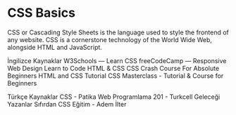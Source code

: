 # CSS Basics

CSS or Cascading Style Sheets is the language used to style the frontend of any website. CSS is a cornerstone technology of the World Wide Web, alongside HTML and JavaScript.

<ResourceGroupTitle>İngilizce Kaynaklar</ResourceGroupTitle>
<BadgeLink colorScheme='yellow' badgeText='Read' href='https://www.w3schools.com/css/'>W3Schools — Learn CSS</BadgeLink>
<BadgeLink colorScheme='yellow' badgeText='Read' href='https://www.freecodecamp.org/learn/responsive-web-design/'>freeCodeCamp — Responsive Web Design</BadgeLink>
<BadgeLink colorScheme='yellow' badgeText='Read' href='https://learn.shayhowe.com/html-css/building-your-first-web-page/'>Learn to Code HTML & CSS</BadgeLink>
<BadgeLink colorScheme='green' badgeText='Course' href='https://www.youtube.com/watch?v=yfoY53QXEnI'>CSS Crash Course For Absolute Beginners</BadgeLink>
<BadgeLink colorScheme='green' badgeText='Course' href='https://www.youtube.com/watch?v=D-h8L5hgW-w'>HTML and CSS Tutorial</BadgeLink>
<BadgeLink colorScheme='green' badgeText='Course' href='https://www.youtube.com/watch?v=FqmB-Zj2-PA'>CSS Masterclass - Tutorial & Course for Beginners</BadgeLink>

<ResourceGroupTitle>Türkçe Kaynaklar</ResourceGroupTitle>
<BadgeLink colorScheme='green' badgeText='Ders' href='https://app.patika.dev/courses/css/?ref=yazilimcininyolharitasi.com'>CSS - Patika</BadgeLink>
<BadgeLink colorScheme='green' badgeText='Ders' href='https://gelecegiyazanlar.turkcell.com.tr/konu/egitim/201-html5-css/html5-ve-css-uzerine-genel-bilgiler/?=yazilimcininyolharitasi.com'>Web Programlama 201 - Turkcell Geleceği Yazanlar</BadgeLink>
<BadgeLink colorScheme='green' badgeText='Ders' href='https://www.youtube.com/playlist?list=PLadt0EaV4m3BX9JaZbKS9B8076bruv93Y/?ref=yazilimcininyolharitasi.com'>Sıfırdan CSS Eğitim - Adem İlter</BadgeLink>